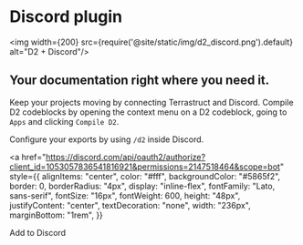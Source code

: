 # Discord plugin
<img width={200} src={require('@site/static/img/d2_discord.png').default} alt="D2 + Discord"/>

## Your documentation right where you need it.
Keep your projects moving by connecting Terrastruct and Discord. Compile D2 codeblocks by opening the context menu on a D2 codeblock, going to `Apps` and clicking `Compile D2`.


Configure your exports by using `/d2` inside Discord.

<a
  href="https://discord.com/api/oauth2/authorize?client_id=1053057836541816921&permissions=2147518464&scope=bot"
  style={{
    alignItems: "center",
    color: "#fff",
    backgroundColor: "#5865f2",
    border: 0,
    borderRadius: "4px",
    display: "inline-flex",
    fontFamily: "Lato, sans-serif",
    fontSize: "16px",
    fontWeight: 600,
    height: "48px",
    justifyContent: "center",
    textDecoration: "none",
    width: "236px",
    marginBottom: "1rem",
  }}
>
  Add to Discord
</a>

<!-- <video controls width="100%">
  <source src={require('@site/static/img/screenshots/discord.mp4').default} type="video/mp4" />
  Your browser does not support the video tag.
</video> -->

